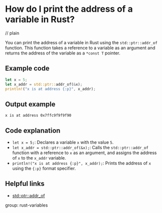 # How do I print the address of a variable in Rust?
// plain

You can print the address of a variable in Rust using the `std::ptr::addr_of` function. This function takes a reference to a variable as an argument and returns the address of the variable as a `*const T` pointer.

## Example code

```rust
let x = 5;
let x_addr = std::ptr::addr_of(&x);
println!("x is at address {:p}", x_addr);
```

## Output example

```
x is at address 0x7ffc9f9f9f90
```

## Code explanation

- `let x = 5;`: Declares a variable `x` with the value `5`.
- `let x_addr = std::ptr::addr_of(&x);`: Calls the `std::ptr::addr_of` function with a reference to `x` as an argument, and assigns the address of `x` to the `x_addr` variable.
- `println!("x is at address {:p}", x_addr);`: Prints the address of `x` using the `{:p}` format specifier.

## Helpful links
- [std::ptr::addr_of](https://doc.rust-lang.org/std/ptr/fn.addr_of.html)

group: rust-variables